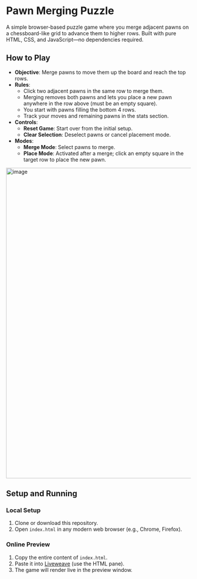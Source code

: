 # Pawn Merging Puzzle

A simple browser-based puzzle game where you merge adjacent pawns on a chessboard-like grid to advance them to higher rows. Built with pure HTML, CSS, and JavaScript—no dependencies required.

## How to Play

- **Objective**: Merge pawns to move them up the board and reach the top rows.
- **Rules**:
  - Click two adjacent pawns in the same row to merge them.
  - Merging removes both pawns and lets you place a new pawn anywhere in the row above (must be an empty square).
  - You start with pawns filling the bottom 4 rows.
  - Track your moves and remaining pawns in the stats section.
- **Controls**:
  - **Reset Game**: Start over from the initial setup.
  - **Clear Selection**: Deselect pawns or cancel placement mode.
- **Modes**:
  - **Merge Mode**: Select pawns to merge.
  - **Place Mode**: Activated after a merge; click an empty square in the target row to place the new pawn.

<img width="844" height="846" alt="image" src="https://github.com/user-attachments/assets/baca582e-a6d1-4c11-9302-e180c3f77c8f" />


## Setup and Running

### Local Setup
1. Clone or download this repository.
2. Open `index.html` in any modern web browser (e.g., Chrome, Firefox).

### Online Preview
1. Copy the entire content of `index.html`.
2. Paste it into [Liveweave](https://liveweave.com/) (use the HTML pane).
3. The game will render live in the preview window.
